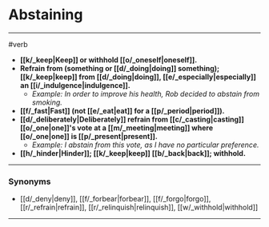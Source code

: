 # Abstaining
---
#verb
- **[[k/_keep|Keep]] or withhold [[o/_oneself|oneself]].**
- **Refrain from (something or [[d/_doing|doing]] something); [[k/_keep|keep]] from [[d/_doing|doing]], [[e/_especially|especially]] an [[i/_indulgence|indulgence]].**
	- _Example: In order to improve his health, Rob decided to abstain from smoking._
- **[[f/_fast|Fast]] (not [[e/_eat|eat]] for a [[p/_period|period]]).**
- **[[d/_deliberately|Deliberately]] refrain from [[c/_casting|casting]] [[o/_one|one]]'s vote at a [[m/_meeting|meeting]] where [[o/_one|one]] is [[p/_present|present]].**
	- _Example: I abstain from this vote, as I have no particular preference._
- **[[h/_hinder|Hinder]]; [[k/_keep|keep]] [[b/_back|back]]; withhold.**
---
### Synonyms
- [[d/_deny|deny]], [[f/_forbear|forbear]], [[f/_forgo|forgo]], [[r/_refrain|refrain]], [[r/_relinquish|relinquish]], [[w/_withhold|withhold]]
---
